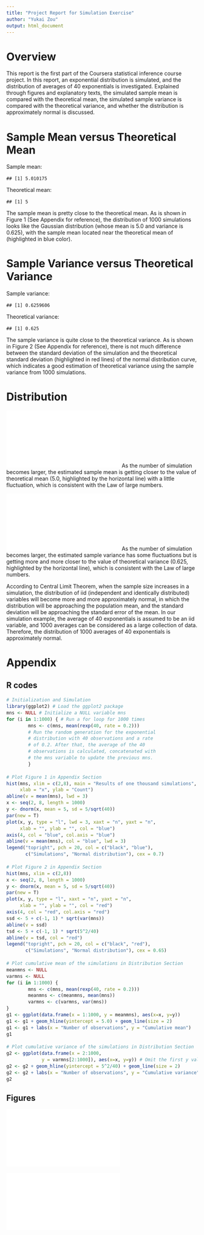 ```yaml
---
title: "Project Report for Simulation Exercise"
author: "Yukai Zou"
output: html_document
---
```



# Overview
This report is the first part of the Coursera statistical inference course project. In this report, an exponential distribution is simulated, and the distribution of averages of 40 exponentials is investigated. Explained through figures and explanatory texts, the simulated sample mean is compared with the theoretical mean, the simulated sample variance is compared with the theoretical variance, and whether the distribution is approximately normal is discussed.

# Sample Mean versus Theoretical Mean

Sample mean:

```
## [1] 5.010175
```
Theoretical mean:

```
## [1] 5
```

The sample mean is pretty close to the theoretical mean. As is shown in Figure 1 (See Appendix for reference), the distribution of 1000 simulations looks like the Gaussian distribution (whose mean is 5.0 and variance is 0.625), with the sample mean located near the theoretical mean of (highlighted in blue color).

# Sample Variance versus Theoretical Variance

Sample variance:

```
## [1] 0.6259606
```
Theoretical variance:

```
## [1] 0.625
```

The sample variance is quite close to the theoretical variance. As is shown in Figure 2 (See Appendix for reference), there is not much difference between the standard deviation of the simulation and the theoretical standard deviation (highlighted in red lines) of the normal distribution curve, which indicates a good estimation of theoretical variance using the sample variance from 1000 simulations.

# Distribution

![plot of chunk unnamed-chunk-5](figure/unnamed-chunk-5-1.pdf) 
As the number of simulation becomes larger, the estimated sample mean is getting closer to the value of theoretical mean (5.0, highlighted by the horizontal line) with a little fluctuation, which is consistent with the Law of large numbers.

![plot of chunk unnamed-chunk-6](figure/unnamed-chunk-6-1.pdf) 
As the number of simulation becomes larger, the estimated sample variance has some fluctuations but is getting more and more closer to the value of theoretical variance (0.625, highlighted by the horizontal line), which is consistent with the Law of large numbers.

According to Central Limit Theorem, when the sample size increases in a simulation, the distribution of iid (independent and identically distributed) variables will become more and more approximately normal, in which the distribution will be approaching the population mean, and the standard deviation will be approaching the standard error of the mean. In our simulation example, the average of 40 exponentials is assumed to be an iid variable, and 1000 averages can be considered as a large collection of data. Therefore, the distribution of 1000 averages of 40 exponentials is approximately normal.

# Appendix
## R codes


```r
# Initialization and Simulation
library(ggplot2) # Load the ggplot2 package
mns <- NULL # Initialize a NULL variable mns
for (i in 1:1000) { # Run a for loop for 1000 times
        mns <- c(mns, mean(rexp(40, rate = 0.2)))
        # Run the random generation for the exponential
        # distribution with 40 observations and a rate
        # of 0.2. After that, the average of the 40
        # observations is calculated, concatenated with
        # the mns variable to update the previous mns.
        }

# Plot Figure 1 in Appendix Section
hist(mns, xlim = c(2,8), main = "Results of one thousand simulations", 
     xlab = "x", ylab = "Count")
abline(v = mean(mns), lwd = 3)
x <- seq(2, 8, length = 1000)
y <- dnorm(x, mean = 5, sd = 5/sqrt(40))
par(new = T)
plot(x, y, type = "l", lwd = 3, xaxt = "n", yaxt = "n", 
     xlab = "", ylab = "", col = "blue")
axis(4, col = "blue", col.axis = "blue")
abline(v = mean(mns), col = "blue", lwd = 3)
legend("topright", pch = 20, col = c("black", "blue"), 
       c("Simulations", "Normal distribution"), cex = 0.7)

# Plot Figure 2 in Appendix Section
hist(mns, xlim = c(2,8))
x <- seq(2, 8, length = 1000)
y <- dnorm(x, mean = 5, sd = 5/sqrt(40))
par(new = T)
plot(x, y, type = "l", xaxt = "n", yaxt = "n", 
     xlab = "", ylab = "", col = "red")
axis(4, col = "red", col.axis = "red")
ssd <- 5 + c(-1, 1) * sqrt(var(mns))
abline(v = ssd)
tsd <- 5 + c(-1, 1) * sqrt(5^2/40)
abline(v = tsd, col = "red")
legend("topright", pch = 20, col = c("black", "red"), 
       c("Simulations", "Normal distribution"), cex = 0.65)

# Plot cumulative mean of the simulations in Distribution Section
meanmns <- NULL
varmns <- NULL
for (i in 1:1000) {
        mns <- c(mns, mean(rexp(40, rate = 0.2)))
        meanmns <- c(meanmns, mean(mns))
        varmns <- c(varmns, var(mns))
}
g1 <- ggplot(data.frame(x = 1:1000, y = meanmns), aes(x=x, y=y))
g1 <- g1 + geom_hline(yintercept = 5.0) + geom_line(size = 2)
g1 <- g1 + labs(x = "Number of observations", y = "Cumulative mean")
g1

# Plot cumulative variance of the simulations in Distribution Section
g2 <- ggplot(data.frame(x = 2:1000, 
             y = varmns[2:1000]), aes(x=x, y=y)) # Omit the first y value since it is NA
g2 <- g2 + geom_hline(yintercept = 5^2/40) + geom_line(size = 2)
g2 <- g2 + labs(x = "Number of observations", y = "Cumulative variance")
g2
```

## Figures
![Comparisons of sample mean and theoretical mean](figure/unnamed-chunk-8-1.pdf) 

![Comparisons of sample variance and theoretical variance](figure/unnamed-chunk-9-1.pdf) 
